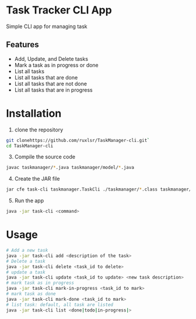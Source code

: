 # Task Tracker CLI App
 Simple CLI app for managing task
## Features
* Add, Update, and Delete tasks
* Mark a task as in progress or done
* List all tasks
* List all tasks that are done
* List all tasks that are not done
* List all tasks that are in progress

# Installation
1. clone the repository
```bash
git clonehttps://github.com/ruxlsr/TaskManager-cli.git`
cd TaskManager-cli
```

3. Compile the source code
```bash
javac taskmanager/*.java taskmanager/model/*.java
```
4. Create the JAR file
```bash
jar cfe task-cli taskmanager.TaskCli ./taskmanager/*.class taskmanager/model/*.class ./taskmanager/TaskCli.class
```
5. Run the app
```bash
java -jar task-cli <command>
```

# Usage
   ``` bash
   # Add a new task 
   java -jar task-cli add <description of the task>
   # Delete a task
   java -jar task-cli delete <task_id to delete>
   # update a task
   java -jar task-cli update <task_id to update> <new task description>
   # mark task as in progress
   java -jar task-cli mark-in-progress <task_id to mark>
   # mark task as done
   java -jar task-cli mark-done <task_id to mark>
   # list task: default, all task are listed
   java -jar task-cli list <done|todo|in-progress|> 
   ```
